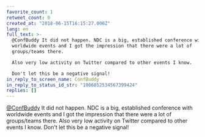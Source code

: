 ```yaml
---
favorite_count: 1
retweet_count: 0
created_at: "2018-06-15T16:15:27.000Z"
lang: en
full_text: >-
  @ConfBuddy It did not happen. NDC is a big, established conference with
  worldwide events and I got the impression that there were a lot of
  groups/teams there. 

  Also very low activity on Twitter compared to other events I know.

  Don't let this be a negative signal!
in_reply_to_screen_name: ConfBuddy
in_reply_to_status_id_str: "1006852534567399424"
replies: []
---
```


[@ConfBuddy](https://twitter.com/ConfBuddy) It did not happen. NDC is a big,
established conference with worldwide events and I got the impression that there
were a lot of groups/teams there. Also very low activity on Twitter compared to
other events I know. Don't let this be a negative signal!

